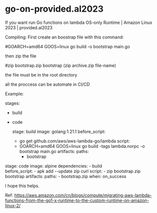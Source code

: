 # go-on-provided.al2023

If you want run Go functions on lambda OS-only Runtime | Amazon Linux 2023 | provided.al2023

Compiling:
First create an boostrap file with this command:

#GOARCH=amd64 GOOS=linux go build -o bootstrap main.go

then zip the file

#zip bootstrap.zip bootstrap
(zip archive.zip file-name)

the file must be in the root directory

all the proccess can be automate in CI/CD

Example:

stages:
  - build
  - code

    stage: build
    image: golang:1.21.1
  before_script:
    - go get github.com/aws/aws-lambda-go/lambda
  script:
    - GOARCH=amd64 GOOS=linux go build -tags lambda.norpc -o bootstrap main.go
  artifacts:
    paths:
      - bootstrap

  stage: code
  image: alpine
  dependencies:
    - build  
  before_script:
    - apk add --update zip curl
  script:
    - zip bootstrap.zip bootstrap
  artifacts:
    paths:
      - bootstrap.zip
    when: on_success 


I hope this helps.

Ref: https://aws.amazon.com/cn/blogs/compute/migrating-aws-lambda-functions-from-the-go1-x-runtime-to-the-custom-runtime-on-amazon-linux-2/